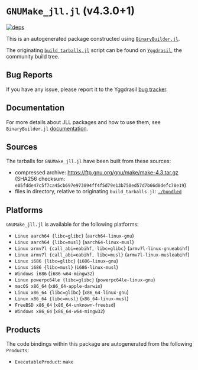 # `GNUMake_jll.jl` (v4.3.0+1)

[![deps](https://juliahub.com/docs/GNUMake_jll/deps.svg)](https://juliahub.com/ui/Packages/GNUMake_jll/0scsu?page=2)

This is an autogenerated package constructed using [`BinaryBuilder.jl`](https://github.com/JuliaPackaging/BinaryBuilder.jl).

The originating [`build_tarballs.jl`](https://github.com/JuliaPackaging/Yggdrasil/blob/09b82c63a8174ea8f127ac68b16024c02ebc0bb8/G/GNUMake/build_tarballs.jl) script can be found on [`Yggdrasil`](https://github.com/JuliaPackaging/Yggdrasil/), the community build tree.

## Bug Reports

If you have any issue, please report it to the Yggdrasil [bug tracker](https://github.com/JuliaPackaging/Yggdrasil/issues).

## Documentation

For more details about JLL packages and how to use them, see `BinaryBuilder.jl` [documentation](https://docs.binarybuilder.org/stable/jll/).

## Sources

The tarballs for `GNUMake_jll.jl` have been built from these sources:

* compressed archive: https://ftp.gnu.org/gnu/make/make-4.3.tar.gz (SHA256 checksum: `e05fdde47c5f7ca45cb697e973894ff4f5d79e13b750ed57d7b66d8defc78e19`)
* files in directory, relative to originating `build_tarballs.jl`: [`./bundled`](https://github.com/JuliaPackaging/Yggdrasil/tree/09b82c63a8174ea8f127ac68b16024c02ebc0bb8/G/GNUMake/bundled)

## Platforms

`GNUMake_jll.jl` is available for the following platforms:

* `Linux aarch64 {libc=glibc}` (`aarch64-linux-gnu`)
* `Linux aarch64 {libc=musl}` (`aarch64-linux-musl`)
* `Linux armv7l {call_abi=eabihf, libc=glibc}` (`armv7l-linux-gnueabihf`)
* `Linux armv7l {call_abi=eabihf, libc=musl}` (`armv7l-linux-musleabihf`)
* `Linux i686 {libc=glibc}` (`i686-linux-gnu`)
* `Linux i686 {libc=musl}` (`i686-linux-musl`)
* `Windows i686` (`i686-w64-mingw32`)
* `Linux powerpc64le {libc=glibc}` (`powerpc64le-linux-gnu`)
* `macOS x86_64` (`x86_64-apple-darwin`)
* `Linux x86_64 {libc=glibc}` (`x86_64-linux-gnu`)
* `Linux x86_64 {libc=musl}` (`x86_64-linux-musl`)
* `FreeBSD x86_64` (`x86_64-unknown-freebsd`)
* `Windows x86_64` (`x86_64-w64-mingw32`)

## Products

The code bindings within this package are autogenerated from the following `Products`:

* `ExecutableProduct`: `make`

